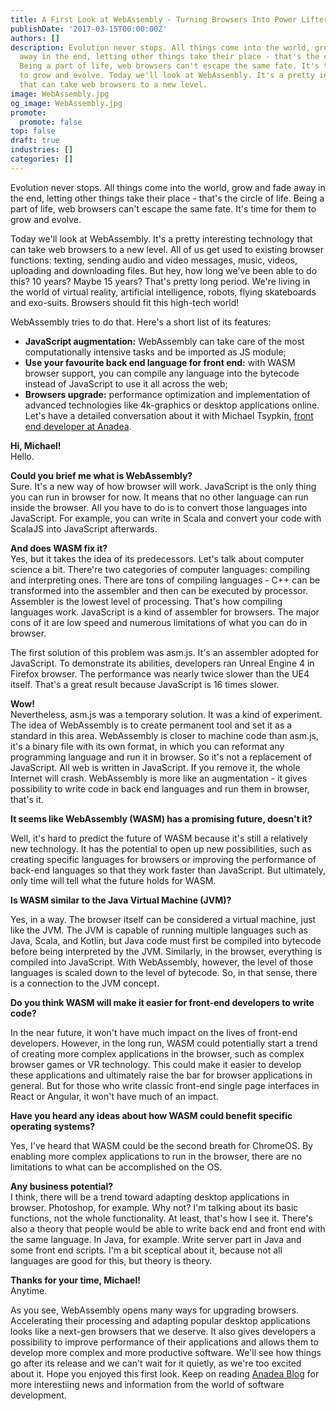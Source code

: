 ```yaml
---
title: A First Look at WebAssembly - Turning Browsers Into Power Lifters
publishDate: '2017-03-15T00:00:00Z'
authors: []
description: Evolution never stops. All things come into the world, grow and fade
  away in the end, letting other things take their place - that's the circle of life.
  Being a part of life, web browsers can't escape the same fate. It's time for them
  to grow and evolve. Today we'll look at WebAssembly. It's a pretty interesting technology
  that can take web browsers to a new level.
image: WebAssembly.jpg
og_image: WebAssembly.jpg
promote:
  promote: false
top: false
draft: true
industries: []
categories: []
---
```

<script type="application/ld+json">
{
 "@context": "https://schema.org",
 "@type": "Article",
 "author": "Anadea",
 "name": "A First Look at WebAssembly - Gainer That Will Turn Browsers Into Power Lifters"
}
</script>
Evolution never stops. All things come into the world, grow and fade away in the end, letting other things take their place - that's the circle of life. Being a part of life, web browsers can't escape the same fate. It's time for them to grow and evolve.

Today we'll look at WebAssembly. It's a pretty interesting technology that can take web browsers to a new level. All of us get used to existing browser functions: texting, sending audio and video messages, music, videos, uploading and downloading files. But hey, how long we've been able to do this? 10 years? Maybe 15 years? That's pretty long period. We're living in the world of virtual reality, artificial intelligence, robots, flying skateboards and exo-suits. Browsers should fit this high-tech world!

WebAssembly tries to do that. Here's a short list of its features:

* **JavaScript augmentation:** WebAssembly can take care of the most computationally intensive tasks and be imported as JS module;
* **Use your favourite back end language for front end:** with WASM browser support, you can compile any language into the bytecode instead of JavaScript to use it all across the web;
* **Browsers upgrade:** performance optimization and implementation of advanced technologies like 4k-graphics or desktop applications online.
Let's have a detailed conversation about it with Michael Tsypkin, [front end developer at Anadea](https://anadea.info/services/web-development/front-end).

**Hi, Michael!**<br>
Hello.

**Could you brief me what is WebAssembly?**<br>
Sure. It's a new way of how browser will work. JavaScript is the only thing you can run in browser for now. It means that no other language can run inside the browser. All you have to do is to convert those languages into JavaScript. For example, you can write in Scala and convert your code with ScalaJS into JavaScript afterwards.

**And does WASM fix it?**<br>
Yes, but it takes the idea of its predecessors. Let's talk about computer science a bit.
There're two categories of computer languages: compiling and interpreting ones. There are tons of compiling languages - C++ can be transformed into the assembler and then can be executed by processor. Assembler is the lowest level of processing. That's how compiling languages work. JavaScript is a kind of assembler for browsers. The major cons of it are low speed and numerous limitations of what you can do in browser.

The first solution of this problem was asm.js. It's an assembler adopted for JavaScript. To demonstrate its abilities, developers ran Unreal Engine 4 in Firefox browser. The performance was nearly twice slower than the UE4 itself. That's a great result because JavaScript is 16 times slower.

**Wow!**<br>
Nevertheless, asm.js was a temporary solution. It was a kind of experiment. The idea of WebAssembly is to create permanent tool and set it as a standard in this area. WebAssembly is closer to machine code than asm.js, it's a binary file with its own format, in which you can reformat any programming language and run it in browser. So it's not a replacement of JavaScript. All web is written in JavaScript. If you remove it, the whole Internet will crash. WebAssembly is more like an augmentation - it gives possibility to write code in back end languages and run them in browser, that's it.

**It seems like WebAssembly (WASM) has a promising future, doesn't it?**

Well, it's hard to predict the future of WASM because it's still a relatively new technology. It has the potential to open up new possibilities, such as creating specific languages for browsers or improving the performance of back-end languages so that they work faster than JavaScript. But ultimately, only time will tell what the future holds for WASM.

**Is WASM similar to the Java Virtual Machine (JVM)?**

Yes, in a way. The browser itself can be considered a virtual machine, just like the JVM. The JVM is capable of running multiple languages such as Java, Scala, and Kotlin, but Java code must first be compiled into bytecode before being interpreted by the JVM. Similarly, in the browser, everything is compiled into JavaScript. With WebAssembly, however, the level of those languages is scaled down to the level of bytecode. So, in that sense, there is a connection to the JVM concept.

**Do you think WASM will make it easier for front-end developers to write code?**

In the near future, it won't have much impact on the lives of front-end developers. However, in the long run, WASM could potentially start a trend of creating more complex applications in the browser, such as complex browser games or VR technology. This could make it easier to develop these applications and ultimately raise the bar for browser applications in general. But for those who write classic front-end single page interfaces in React or Angular, it won't have much of an impact.

**Have you heard any ideas about how WASM could benefit specific operating systems?**

Yes, I've heard that WASM could be the second breath for ChromeOS. By enabling more complex applications to run in the browser, there are no limitations to what can be accomplished on the OS.

**Any business potential?**<br>
I think, there will be a trend toward adapting desktop applications in browser. Photoshop, for example. Why not? I'm talking about its basic functions, not the whole functionality. At least, that's how I see it. There's also a theory that people would be able to write back end and front end with the same language. In Java, for example. Write server part in Java and some front end scripts. I'm a bit sceptical about it, because not all languages are good for this, but theory is theory.

**Thanks for your time, Michael!**<br>
Anytime.

As you see, WebAssembly opens many ways for upgrading browsers. Accelerating their processing and adapting popular desktop applications looks like a next-gen browsers that we deserve. It also gives developers a possibility to improve performance of their applications and allows them to develop more complex and more productive software. We'll see how things go after its release and we can't wait for it quietly, as we're too excited about it. Hope you enjoyed this first look. Keep on reading [Anadea Blog](https://anadea.info/blog) for more interestiing news and information from the world of software development.
